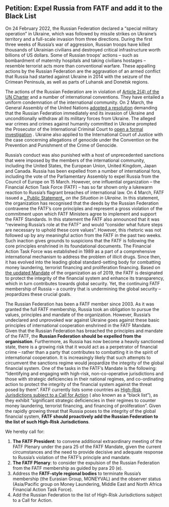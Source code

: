 ## Petition: Expel Russia from FATF and add it to the Black List

On 24 February 2022, the Russian Federation declared a “special military operation” in Ukraine, which was followed by
missile strikes on Ukraine’s territory and a full-scale invasion from three directions. During the first three weeks of
Russia’s war of aggression, Russian troops have killed thousands of Ukrainian civilians and destroyed critical
infrastructure worth billions of US dollars. Some of Russian troops’ actions – such as bombardment of maternity
hospitals and taking civilians hostages – resemble terrorist acts more than conventional warfare. These appalling
actions by the Russian Federation are the aggravation of an armed conflict that Russia had started against Ukraine in
2014 with the seizure of the Crimean Peninsula, as well as parts of Luhansk and Donetsk regions.

The actions of the Russian Federation are in violation
of [Article 2(4) of the UN Charter](https://www.un.org/en/about-us/un-charter/chapter-1) and a number of international
conventions. They have entailed a uniform condemnation of the international community. On 2 March, the General
Assembly of the United Nations [adopted a resolution](https://www.un.org/press/en/2022/ga12407.doc.htm) demanding that
the Russian Federation immediately end its invasion of Ukraine and unconditionally withdraw all its military forces from
Ukraine. The alleged war crimes and crimes against humanity committed in Ukraine prompted the Prosecutor of the
International Criminal Court
to [open a formal investigation](https://www.icc-cpi.int/Pages/item.aspx?name=2022-prosecutor-statement-referrals-ukraine)
. Ukraine also applied to the International Court of Justice with the case concerning allegations of genocide under the
Convention on the Prevention and Punishment of the Crime of Genocide.

Russia’s conduct was also punished with a host of unprecedented sanctions that were imposed by the members of the
international community, including the United States, the European Union, United Kingdom, Japan and Canada. Russia has
been expelled from a number of international fora, including the vote of the Parliamentary Assembly to expel Russia from
the Council of Europe on 15 March. However, one influential organization – the Financial Action Task Force (FATF) – has
so far shown only a lukewarm reaction to Russia’s flagrant breaches of international law. On 4 March, FATF issued a [_
Public Statement_](https://www.fatf-gafi.org/publications/fatfgeneral/documents/ukraine-2022.html) _on the Situation in
Ukraine_. In this statement, the organization has recognised that the deeds by the Russian Federation contravene the
FATF’s core principles and represent a gross violation of the commitment upon which FATF Ministers agree to implement
and support the FATF Standards. In this statement the FATF also announced that it was “reviewing Russia’s role at the
FATF” and would “consider what future steps are necessary to uphold these core values”. However, this rhetoric was not
followed up by any meaningful action from the FATF in the past two weeks. Such inaction gives grounds to suspicions that
the FATF is following the core principles enshrined in its foundational documents. The Financial Action Task Force was
established in 1989 as a part of a comprehensive international mechanism to address the problem of illicit drugs. Since
then, it has evolved into the leading global standard-setting body for combatting money laundering, terrorist financing
and proliferation financing. Based
on [the updated Mandate](https://www.fatf-gafi.org/publications/fatfgeneral/documents/fatf-mandate.html) of the
organization as of 2019, the FATF is designated to protect the integrity of the financial system and enhance its
transparency, which in turn contributes towards global security. Yet, the continuing FATF membership of Russia – a
country that is undermining the global security – jeopardizes these crucial goals.

The Russian Federation has been a FATF member since 2003. As it was granted the full FATF membership, Russia took an
obligation to pursue the values, principles and mandate of the organization. However, Russia’s undeclared and unprovoked
war against Ukraine goes against these basic principles of international cooperation enshrined in the FATF Mandate.
Given that the Russian Federation has breached the principles and mandate of the FATF, the **Russian Federation should
be expelled from the organisation**. Furthermore, as Russia has now become a heavily sanctioned state, there is a
growing risk that it would act as a perpetrator of financial crime – rather than a party that contributes to combatting
it in the spirit of international cooperation. It is increasingly likely that such attempts to circumvent the sanctions
regime would jeopardize the integrity of the global financial system. One of the tasks in the FATF’s Mandate is the
following: “Identifying and engaging with high-risk, non-co-operative jurisdictions and those with strategic
deficiencies in their national regimes, and co-ordinating action to protect the integrity of the financial system
against the threat posed by them”. FATF currently lists some countries
as [High-Risk Jurisdictions subject to a Call for Action](http://www.fatf-gafi.org/publications/high-risk-and-other-monitored-jurisdictions/documents/call-for-action-february-2020.html) (
also known as a “black list”), as they exhibit “significant strategic deficiencies in their regimes to counter money
laundering, terrorist financing, and financing of proliferation”. Given the rapidly growing threat that Russia poses to
the integrity of the global financial system, **FATF should proactively add the Russian Federation to the list of such
High-Risk Jurisdictions**.

We hereby call for:

1. **The FATF President**: to convene additional extraordinary meeting of the FATF Plenary under the para 25 of the FATF
   Mandate, given the current circumstances and the need to provide decisive and adequate response to Russia’s violation
   of the FATF’s principle and mandate.
2. **The FATF Plenary**: to consider the expulsion of the Russian Federation from the FATF membership as guided by para
   20 (e).
3. Address the **FATF-style regional bodies** to terminate Russia’s membership (the Eurasian Group, MONEYVAL) and the
   observer status (Asia/Pacific group on Money Laundering, Middle East and North Africa Financial Action Task Force).
4. Add the Russian Federation to the list of High-Risk Jurisdictions subject to a Call for Action.
